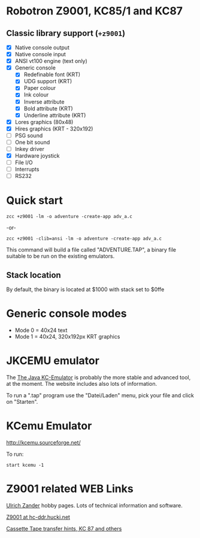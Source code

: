 # Robotron Z9001, KC85/1 and KC87


## Classic library support (`+z9001`)

* [x] Native console output
* [x] Native console input
* [x] ANSI vt100 engine (text only)
* [x] Generic console
    * [x] Redefinable font (KRT)
    * [x] UDG support (KRT)
    * [x] Paper colour
    * [x] Ink colour
    * [x] Inverse attribute
    * [x] Bold attribute (KRT)
    * [x] Underline attribute (KRT)
* [x] Lores graphics (80x48)
* [x] Hires graphics (KRT - 320x192)
* [ ] PSG sound
* [ ] One bit sound 
* [ ] Inkey driver
* [x] Hardware joystick
* [ ] File I/O
* [ ] Interrupts
* [ ] RS232

# Quick start

    zcc +z9001 -lm -o adventure -create-app adv_a.c

-or-

    zcc +z9001 -clib=ansi -lm -o adventure -create-app adv_a.c


This command will build a file called "ADVENTURE.TAP", a binary file suitable to be run on the existing emulators.

## Stack location

By default, the binary is located at $1000 with stack set to $0ffe

# Generic console modes

* Mode 0 = 40x24 text
* Mode 1 = 40x24, 320x192px KRT graphics


# JKCEMU emulator

The [The Java KC-Emulator](http://www.jens-mueller.org/jkcemu/) is probably the more stable and advanced tool, at the moment.     The website includes also lots of information.

To run a ".tap" program use the "Datei/Laden" menu, pick your file and click on "Starten".



# KCemu Emulator

http://kcemu.sourceforge.net/

To run:

    start kcemu -1


# Z9001 related WEB Links

[Ulrich Zander](http://www.sax.de/~zander/index2h.html) hobby pages.   Lots of technical information and software.

[Z9001 at hc-ddr.hucki.net](http://hc-ddr.hucki.net/wiki/doku.php/z9001)

[Cassette Tape transfer hints, KC 87 and others](http://hc-ddr.hucki.net/wiki/doku.php/programme:kassetten_faq)

